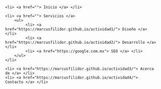 
<html lang="es">
<head>


<title> Menu desplegable </title>
<style type="text/css">

* {
padding: 0px;
margin: 0px;
}

#header {
margin: auto;
width: 500px;
font-family: Arial, Helvetica, sans-serif;
}

ul, ol {
list-style: none;
}

.nav li a{
background-color: #de2e03;
color: #fff;
text-decoration: none;
padding: 30px 20px;
display: block;
}

.nav li a: hover {
background-color: #000CC;
}

.nav > li {
float: left;
}

.nav li ul {
display: none;
position: absolute;
min-width:140px;
}

.nav li:hover > ul {
display: block;
}


</style>
</head>

<body>

<div id="header">
 
<ul class="nav">
  
    <li> <a href=""> Inicio </a> </li>

    <li> <a href=""> Servicios </a> 
        <ul>
             <li> <a href="https://marcusfilidor.github.io/actividad1/"> Diseño </a> </li>
             <li> <a href="https://marcusfilidor.github.io/actividad2/"> Desarrollo </a> </li>
             <li> <a href="https://google.com.mx"> SEO </a> </li>
        </ul>
    </li>   

    <li> <a href="https://marcusfilidor.github.io/actividad3/"> Acerca de </a> </li>
    <li> <a href="https://marcusfilidor.github.io/actividad4/"> Contacto </a> </li>
</ul>

</div>

